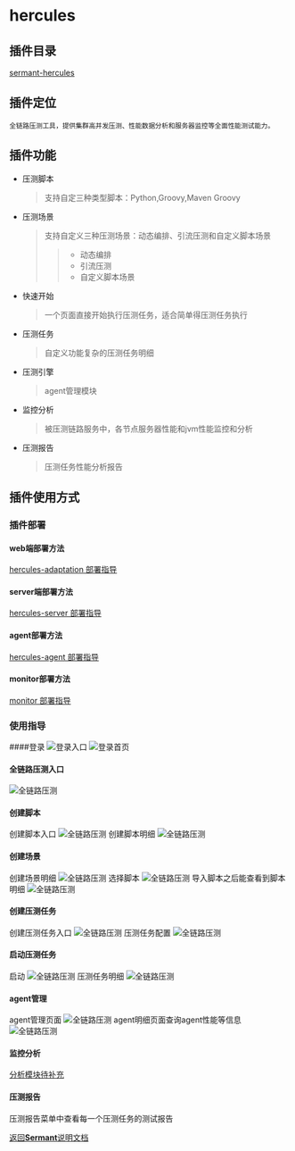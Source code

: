 # hercules

## 插件目录
[sermant-hercules](../../../sermant-plugins/sermant-hercules)

## 插件定位

    全链路压测工具，提供集群高并发压测、性能数据分析和服务器监控等全面性能测试能力。

## 插件功能
* 压测脚本
  > 支持自定三种类型脚本：Python,Groovy,Maven Groovy
* 压测场景
  > 支持自定义三种压测场景：动态编排、引流压测和自定义脚本场景
  >> * 动态编排
  >> * 引流压测
  >> * 自定义脚本场景
* 快速开始
  > 一个页面直接开始执行压测任务，适合简单得压测任务执行
* 压测任务
  > 自定义功能复杂的压测任务明细
* 压测引擎
  > agent管理模块
* 监控分析
  > 被压测链路服务中，各节点服务器性能和jvm性能监控和分析
* 压测报告
  > 压测任务性能分析报告
## 插件使用方式
### 插件部署
#### web端部署方法
[hercules-adaptation 部署指导](../../../sermant-plugins/sermant-hercules/hercules-adaptation/README.md)
#### server端部署方法
[hercules-server 部署指导](../../../sermant-plugins/sermant-hercules/ngrinder/README.md)
#### agent部署方法
[hercules-agent 部署指导](../../../sermant-plugins/sermant-hercules/ngrinder/README.md)
#### monitor部署方法
[monitor 部署指导](../../user-guide/server-monitor/document.md)
### 使用指导
####登录
![登录入口](pictures/login-interface.PNG)
![登录首页](pictures/login-page.PNG)
#### 全链路压测入口
![全链路压测](pictures/system-menu.PNG)
#### 创建脚本
创建脚本入口
![全链路压测](pictures/create-script-interface.PNG)
创建脚本明细
![全链路压测](pictures/create-script-detail.PNG)
#### 创建场景
创建场景明细
![全链路压测](pictures/test-scene.PNG)
选择脚本
![全链路压测](pictures/choose-script.PNG)
导入脚本之后能查看到脚本明细
![全链路压测](pictures/script-detail.PNG)
#### 创建压测任务
创建压测任务入口
![全链路压测](pictures/create-test-interface.PNG)
压测任务配置
![全链路压测](pictures/test-config.PNG)
#### 启动压测任务
启动
![全链路压测](pictures/start-test.PNG)
压测任务明细
![全链路压测](pictures/test-detail.PNG)
#### agent管理
agent管理页面
![全链路压测](pictures/agentmanager.PNG)
agent明细页面查询agent性能等信息
![全链路压测](pictures/agent-detail.PNG)
#### 监控分析
[分析模块待补充]()
#### 压测报告
压测报告菜单中查看每一个压测任务的测试报告

[返回**Sermant**说明文档](../../README.md)
